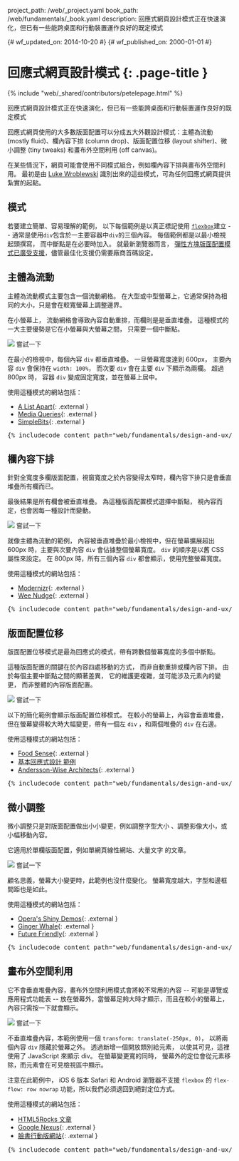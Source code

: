 project_path: /web/_project.yaml
book_path: /web/fundamentals/_book.yaml
description: 回應式網頁設計模式正在快速演化，但已有一些能跨桌面和行動裝置運作良好的既定模式

{# wf_updated_on: 2014-10-20 #}
{# wf_published_on: 2000-01-01 #}

# 回應式網頁設計模式 {: .page-title }

{% include "web/_shared/contributors/petelepage.html" %}



回應式網頁設計模式正在快速演化，但已有一些能跨桌面和行動裝置運作良好的既定模式


回應式網頁使用的大多數版面配置可以分成五大外觀設計模式：主體為流動 (mostly fluid)、欄內容下排 (column drop)、版面配置位移 (layout shifter)、微小調整 (tiny tweaks) 和畫布外空間利用 (off canvas)。

在某些情況下，網頁可能會使用不同模式組合，例如欄內容下排與畫布外空間利用。
  最初是由
 [Luke Wroblewski](http://www.lukew.com/ff/entry.asp?1514) 識別出來的這些模式，可為任何回應式網頁提供紮實的起點。


## 模式

若要建立簡單、容易理解的範例，
以下每個範例是以真正標記使用
 [`flexbox`](https://developer.mozilla.org/en-US/docs/Web/Guide/CSS/Flexible_boxes)建立
 -- 通常是使用`div`包含於一主要容器中`div`的三個內容。
 每個範例都是以最小檢視起頭撰寫，
而中斷點是在必要時加入。  就最新瀏覽器而言，
[彈性方塊版面配置模式已廣受支援](http://caniuse.com/#search=flexbox)，儘管最佳化支援仍需要廠商首碼設定。





## 主體為流動 




主體為流動模式主要包含一個流動網格。  在大型或中型螢幕上，它通常保持為相同的大小，只是會在較寬螢幕上調整邊界。

在小螢幕上，
流動網格會導致內容自動重排，而欄則是是垂直堆疊。  這種模式的一大主要優勢是它在小螢幕與大螢幕之間，
只需要一個中斷點。



  <img src="imgs/mostly-fluid.svg">
  嘗試一下


在最小的檢視中，每個內容 `div` 都垂直堆疊。  一旦螢幕寬度達到 600px，
主要內容 `div` 會保持在 `width: 100%`，
而次要 `div` 會在主要 `div` 下顯示為兩欄。  超過 800px 時，
容器 `div` 變成固定寬度，並在螢幕上居中。

使用這種模式的網站包括：

 * [A List Apart](http://mediaqueri.es/ala/){: .external }
 * [Media Queries](http://mediaqueri.es/){: .external }
 * [SimpleBits](http://simplebits.com/){: .external }


<pre class="prettyprint">
{% includecode content_path="web/fundamentals/design-and-ux/responsive/_code/mostly-fluid.html" region_tag="mfluid"   adjust_indentation="auto" %}
</pre>




## 欄內容下排 




針對全寬度多欄版面配置，視窗寬度之於內容變得太窄時，欄內容下排只是會垂直堆疊所有欄而已。  

最後結果是所有欄會被垂直堆疊。
  為這種版面配置模式選擇中斷點，
視內容而定，也會因每一種設計而變動。



  <img src="imgs/column-drop.svg">
  嘗試一下



就像主體為流動的範例，
內容被垂直堆疊於最小檢視中，但在螢幕擴展超出 600px 時，主要與次要內容 
`div` 會佔據整個螢幕寬度。  `div` 的順序是以舊 CSS 屬性來設定。
  在 800px 時，所有三個內容 `div` 都會顯示，使用完整螢幕寬度。


使用這種模式的網站包括：

 * [Modernizr](http://modernizr.com/){: .external }
 * [Wee Nudge](http://weenudge.com/){: .external }

<pre class="prettyprint">
{% includecode content_path="web/fundamentals/design-and-ux/responsive/_code/column-drop.html" region_tag="cdrop"   adjust_indentation="auto" %}
</pre>




## 版面配置位移 




版面配置位移模式是最為回應式的模式，帶有跨數個螢幕寬度的多個中斷點。

這種版面配置的關鍵在於內容四處移動的方式，
而非自動重排或欄內容下排。  由於每個主要中斷點之間的顯著差異，
它的維護更複雜，並可能涉及元素內的變更，
而非整體的內容版面配置。


  <img src="imgs/layout-shifter.svg">
  嘗試一下


以下的簡化範例會顯示版面配置位移模式。
在較小的螢幕上，內容會垂直堆疊，
但在螢幕變得較大時大幅變更，帶有一個左 `div` ，和兩個堆疊的 `div` 在右邊。

使用這種模式的網站包括：

 * [Food Sense](http://foodsense.is/){: .external }
 * [基本回應式設計
範例](http://alistapart.com/d/responsive-web-design/ex/ex-site-FINAL.html)
 * [Andersson-Wise Architects](http://www.anderssonwise.com/){: .external }

<pre class="prettyprint">
{% includecode content_path="web/fundamentals/design-and-ux/responsive/_code/layout-shifter.html" region_tag="lshifter"   adjust_indentation="auto" %}
</pre>




## 微小調整 




微小調整只是對版面配置做出小小變更，例如調整字型大小 、調整影像大小，或小幅移動內容。  

它適用於單欄版面配置，例如單網頁線性網站、大量文字
的文章。


  <img src="imgs/tiny-tweaks.svg">
  嘗試一下


顧名思義，螢幕大小變更時，此範例也沒什麼變化。
螢幕寬度越大，字型和邊框間距也是如此。

使用這種模式的網站包括：

 * [Opera's Shiny Demos](http://shinydemos.com/){: .external }
 * [Ginger Whale](http://gingerwhale.com/){: .external }
 * [Future Friendly](http://futurefriendlyweb.com/){: .external }

<pre class="prettyprint">
{% includecode content_path="web/fundamentals/design-and-ux/responsive/_code/tiny-tweaks.html" region_tag="ttweaks"   adjust_indentation="auto" %}
</pre>




## 畫布外空間利用 




它不會垂直堆疊內容，畫布外空間利用模式會將較不常用的內容 -- 可能是導覽或應用程式功能表 -- 放在螢幕外，當螢幕足夠大時才顯示，而且在較小的螢幕上，內容只需按一下就會顯示。


  <img src="imgs/off-canvas.svg">
  嘗試一下


不垂直堆疊內容，本範例使用一個 `transform: translate(-250px, 0)`，
以將兩個內容 `div` 隱藏於螢幕之外。  透過新增一個開放類別給元素，
以使其可見，這裡使用了 JavaScript 來顯示 div。  在螢幕變更寬的同時，
螢幕外的定位會從元素移除，而元素會在可見檢視區中顯示。


注意在此範例中，
iOS 6 版本 Safari 和 Android 瀏覽器不支援 `flexbox` 的 `flex-flow: row nowrap` 功能，所以我們必須退回到絕對定位方式。


使用這種模式的網站包括：

 * [HTML5Rocks
 文章](http://www.html5rocks.com/en/tutorials/developertools/async-call-stack/)
 * [Google Nexus](http://www.google.com/nexus/){: .external }
 * [臉書行動版網站](https://m.facebook.com/){: .external }

<pre class="prettyprint">
{% includecode content_path="web/fundamentals/design-and-ux/responsive/_code/off-canvas.html" region_tag="ocanvas"   adjust_indentation="auto" %}
</pre>



